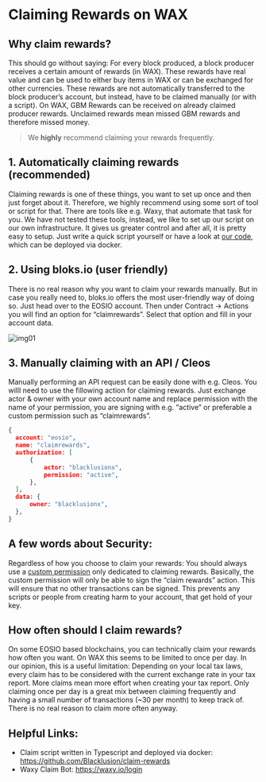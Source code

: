 # Claiming Rewards on WAX

## Why claim rewards?

This should go without saying: For every block produced, a block producer receives a certain amount of rewards (in WAX). These rewards have real value and can be used to either buy items in WAX or can be exchanged for other currencies. These rewards are not automatically transferred to the block producer’s account, but instead, have to be claimed manually (or with a script). On WAX, GBM Rewards can be received on already claimed producer rewards. Unclaimed rewards mean missed GBM rewards and therefore missed money.

> We **highly** recommend claiming your rewards frequently.

## 1. Automatically claiming rewards (recommended)
Claiming rewards is one of these things, you want to set up once and then just forget about it. Therefore, we highly recommend using some sort of tool or script for that. There are tools like e.g. Waxy, that automate that task for you. We have not tested these tools, instead, we like to set up our script on our own infrastructure. It gives us greater control and after all, it is pretty easy to setup. Just write a quick script yourself or have a look at [our code](https://github.com/Blacklusion/claim-rewards), which can be deployed via docker.

## 2. Using bloks.io (user friendly)
There is no real reason why you want to claim your rewards manually. But in case you really need to, bloks.io offers the most user-friendly way of doing so. Just head over to the EOSIO account. Then under Contract -> Actions you will find an option for “claimrewards”. Select that option and fill in your account data.

![img01](/media/claim-rewards/img01.png)

## 3. Manually claiming with an API / Cleos
Manually performing an API request can be easily done with e.g. Cleos. You willl need to use the fillowing action for claiming rewards. Just exchange actor & owner with your own account name and replace permission with the name of your permission, you are signing with e.g. “active” or preferable a custom permission such as “claimrewards”.

```json
{
  account: "eosio",
  name: "claimrewards",
  authorization: [
      {
          actor: "blacklusionx",
          permission: "active",
      },
  ],
  data: {
      owner: "blacklusionx",
  },
}
```

## A few words about Security:
Regardless of how you choose to claim your rewards: You should always use a [custom permission](/en/security/custom-permissions) only dedicated to claiming rewards. Basically, the custom permission will only be able to sign the “claim rewards” action. This will ensure that no other transactions can be signed. This prevents any scripts or people from creating harm to your account, that get hold of your key.

## How often should I claim rewards?
On some EOSIO based blockchains, you can technically claim your rewards how often you want. On WAX this seems to be limited to once per day. In our opinion, this is a useful limitation: Depending on your local tax laws, every claim has to be considered with the current exchange rate in your tax report. More claims mean more effort when creating your tax report. Only claiming once per day is a great mix between claiming frequently and having a small number of transactions (~30 per month) to keep track of. There is no real reason to claim more often anyway.

## Helpful Links:
- Claim script written in Typescript and deployed via docker: https://github.com/Blacklusion/claim-rewards
- Waxy Claim Bot: https://waxy.io/login
